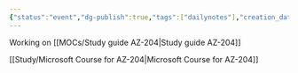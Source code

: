 ```yaml
---
{"status":"event","dg-publish":true,"tags":["dailynotes"],"creation_date":"2024-05-02 08:56","permalink":"/daily/2024-05-02/","dgPassFrontmatter":true}
---
```


Working on [[MOCs/Study guide AZ-204\|Study guide AZ-204]]

[[Study/Microsoft Course for AZ-204\|Microsoft Course for AZ-204]]
